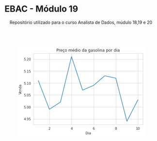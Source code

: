 # EBAC - Módulo 19
<p align='center'>Repositório utilizado para
o curso Analista de Dados, múdulo 18,19 e 20</p>
<br>
<h1 align='center'>
    <img height="300px" width="auto" alt="site" src="./gasolina.png" />
</h1>